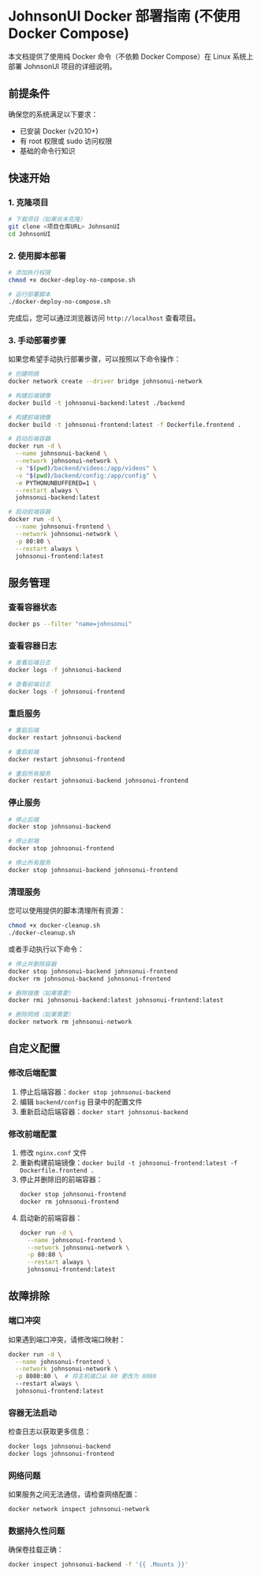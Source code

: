 # JohnsonUI Docker 部署指南 (不使用 Docker Compose)

本文档提供了使用纯 Docker 命令（不依赖 Docker Compose）在 Linux 系统上部署 JohnsonUI 项目的详细说明。

## 前提条件

确保您的系统满足以下要求：
- 已安装 Docker (v20.10+)
- 有 root 权限或 sudo 访问权限
- 基础的命令行知识

## 快速开始

### 1. 克隆项目

```bash
# 下载项目（如果尚未克隆）
git clone <项目仓库URL> JohnsonUI
cd JohnsonUI
```

### 2. 使用脚本部署

```bash
# 添加执行权限
chmod +x docker-deploy-no-compose.sh

# 运行部署脚本
./docker-deploy-no-compose.sh
```

完成后，您可以通过浏览器访问 `http://localhost` 查看项目。

### 3. 手动部署步骤

如果您希望手动执行部署步骤，可以按照以下命令操作：

```bash
# 创建网络
docker network create --driver bridge johnsonui-network

# 构建后端镜像
docker build -t johnsonui-backend:latest ./backend

# 构建前端镜像
docker build -t johnsonui-frontend:latest -f Dockerfile.frontend .

# 启动后端容器
docker run -d \
  --name johnsonui-backend \
  --network johnsonui-network \
  -v "$(pwd)/backend/videos:/app/videos" \
  -v "$(pwd)/backend/config:/app/config" \
  -e PYTHONUNBUFFERED=1 \
  --restart always \
  johnsonui-backend:latest

# 启动前端容器
docker run -d \
  --name johnsonui-frontend \
  --network johnsonui-network \
  -p 80:80 \
  --restart always \
  johnsonui-frontend:latest
```

## 服务管理

### 查看容器状态

```bash
docker ps --filter "name=johnsonui"
```

### 查看容器日志

```bash
# 查看后端日志
docker logs -f johnsonui-backend

# 查看前端日志
docker logs -f johnsonui-frontend
```

### 重启服务

```bash
# 重启后端
docker restart johnsonui-backend

# 重启前端
docker restart johnsonui-frontend

# 重启所有服务
docker restart johnsonui-backend johnsonui-frontend
```

### 停止服务

```bash
# 停止后端
docker stop johnsonui-backend

# 停止前端
docker stop johnsonui-frontend

# 停止所有服务
docker stop johnsonui-backend johnsonui-frontend
```

### 清理服务

您可以使用提供的脚本清理所有资源：

```bash
chmod +x docker-cleanup.sh
./docker-cleanup.sh
```

或者手动执行以下命令：

```bash
# 停止并删除容器
docker stop johnsonui-backend johnsonui-frontend
docker rm johnsonui-backend johnsonui-frontend

# 删除镜像（如果需要）
docker rmi johnsonui-backend:latest johnsonui-frontend:latest

# 删除网络（如果需要）
docker network rm johnsonui-network
```

## 自定义配置

### 修改后端配置

1. 停止后端容器：`docker stop johnsonui-backend`
2. 编辑 `backend/config` 目录中的配置文件
3. 重新启动后端容器：`docker start johnsonui-backend`

### 修改前端配置

1. 修改 `nginx.conf` 文件
2. 重新构建前端镜像：`docker build -t johnsonui-frontend:latest -f Dockerfile.frontend .`
3. 停止并删除旧的前端容器：
   ```bash
   docker stop johnsonui-frontend
   docker rm johnsonui-frontend
   ```
4. 启动新的前端容器：
   ```bash
   docker run -d \
     --name johnsonui-frontend \
     --network johnsonui-network \
     -p 80:80 \
     --restart always \
     johnsonui-frontend:latest
   ```

## 故障排除

### 端口冲突

如果遇到端口冲突，请修改端口映射：
```bash
docker run -d \
  --name johnsonui-frontend \
  --network johnsonui-network \
  -p 8080:80 \  # 将主机端口从 80 更改为 8080
  --restart always \
  johnsonui-frontend:latest
```

### 容器无法启动

检查日志以获取更多信息：
```bash
docker logs johnsonui-backend
docker logs johnsonui-frontend
```

### 网络问题

如果服务之间无法通信，请检查网络配置：
```bash
docker network inspect johnsonui-network
```

### 数据持久性问题

确保卷挂载正确：
```bash
docker inspect johnsonui-backend -f '{{ .Mounts }}'
``` 